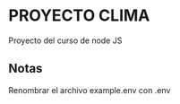 # PROYECTO CLIMA

Proyecto del curso de node JS 


## Notas 

Renombrar el archivo example.env con .env 
